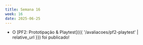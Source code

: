 ```yaml
---
title: Semana 16
week: 16
date: 2025-06-25
---
```


- O [PF2: Prototipação & Playtest]({{ '/avaliacoes/pf2-playtest' | relative_url }}) foi publicado!